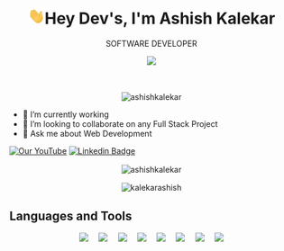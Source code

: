 <h1 align="center"><img src="https://raw.githubusercontent.com/ABSphreak/ABSphreak/master/gifs/Hi.gif" width="30px" />Hey Dev's, I'm Ashish Kalekar</h1>
<p align="center">SOFTWARE DEVELOPER</p>
<p align="center">
  <img src="https://capsule-render.vercel.app/api?type=waving&color=gradient&height=60&section=footer"/>
</p>

<br />

<p align="center">
  <img src="https://komarev.com/ghpvc/?username=ashishkalekar&color=ca2929&style=flat-square" alt="ashishkalekar" />
</p>


- 🔭 I’m currently working 
- 👯 I’m looking to collaborate on any Full Stack Project
- 💬 Ask me about Web Development


[![Our YouTube](https://img.shields.io/youtube/channel/views/UCtM1bw4eRDKlBndFQf__FxQ?color=ca2929&label=Subscribe&style=social)](https://www.youtube.com/channel/UCtM1bw4eRDKlBndFQf__FxQ)
 [![Linkedin Badge](https://img.shields.io/badge/-kalekarashish-white?style=flat&logo=Linkedin&logoColor=blue&link=https://www.linkedin.com/in/kalekarashish/)](https://www.linkedin.com/in/kalekarashish/) 


<!-- Github Stats -->
<p align="center">
  <img align="center" src="https://github-readme-stats.vercel.app/api?username=ashishkalekar&show_icons=true&theme=radical&count_private=true" alt="ashishkalekar" />
</p>
<!-- Languages -->
<p align="center">
  <img align="center" src="https://github-readme-stats.vercel.app/api/top-langs/?username=ashishkalekar&layout=compact&show_icons=true&theme=radical&count_private=true" alt="kalekarashish" />
</p>

## Languages and Tools
<p align="center" >
<code> <img height="50" src="https://images.vexels.com/media/users/3/166383/isolated/preview/6024bc5746d7436c727825dc4fc23c22-html-programming-language-icon-by-vexels.png"> </code>
<code> <img height="50" src="https://3.bp.blogspot.com/-oRSUw_TmO9o/XIb61m88fcI/AAAAAAAAIq0/vnxl2zzsXEQsnHI2fH4GjKu_ZT0urRo4wCK4BGAYYCw/s1600/icon%2Bcss%2B3.png"> </code>
<code> <img height="50" src="https://www.clipartmax.com/png/middle/470-4707396_javascript-icon-html-css-js-icons.png"> </code>
<code> <img height="50" src="https://cdn.iconscout.com/icon/free/png-256/php-99-1175127.png"> </code>
<code> <img height="50" src="https://www.mysql.com/common/logos/logo-mysql-170x115.png"> </code>
<code> <img height="50" src="https://upload.wikimedia.org/wikipedia/commons/thumb/3/3f/Git_icon.svg/1024px-Git_icon.svg.png"> </code>
<code> <img height="50" src="https://cdn.worldvectorlogo.com/logos/ubuntu-2.svg"> </code>
 <code> <img height="50" src="https://img.icons8.com/color/452/visual-studio.png"> </code>
</p>
